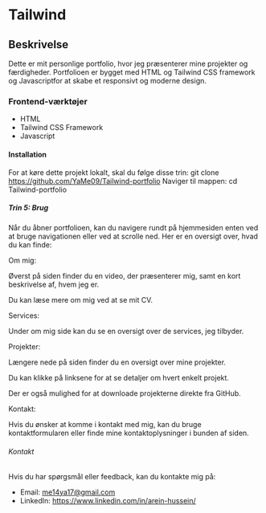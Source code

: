# Tailwind
## Beskrivelse
Dette er mit personlige portfolio, hvor jeg præsenterer mine projekter og færdigheder. Portfolioen er bygget med HTML og Tailwind CSS framework  og Javascriptfor at skabe et responsivt og moderne design.
### Frontend-værktøjer
- HTML
- Tailwind CSS Framework
- Javascript
#### Installation
For at køre dette projekt lokalt, skal du følge disse trin:
git clone https://github.com/YaMe09/Tailwind-portfolio
Naviger til mappen:
cd Tailwind-portfolio
##### Trin 5: Brug
Når du åbner portfolioen, kan du navigere rundt på hjemmesiden enten ved at bruge navigationen eller ved at scrolle ned. Her er en oversigt over, hvad du kan finde:

Om mig:

Øverst på siden finder du en video, der præsenterer mig, samt en kort beskrivelse af, hvem jeg er.

Du kan læse mere om mig ved at se mit CV.

Services:

Under om mig side kan du se en oversigt over de services, jeg tilbyder.

Projekter:

Længere nede på siden finder du en oversigt over mine projekter.

Du kan klikke på linksene for at se detaljer om hvert enkelt projekt.

Der er også mulighed for at downloade projekterne direkte fra GitHub.

Kontakt:

Hvis du ønsker at komme i kontakt med mig, kan du bruge kontaktformularen eller finde mine kontaktoplysninger i bunden af siden.
###### Kontakt
Hvis du har spørgsmål eller feedback, kan du kontakte mig på:
- Email: me14ya17@gmail.com
- LinkedIn: https://www.linkedin.com/in/arein-hussein/ 
